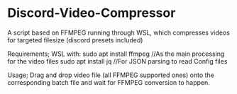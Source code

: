 # Discord-Video-Compressor
 A script based on FFMPEG running through WSL, which compresses videos for targeted filesize (discord presets included)
 
 Requirements;
 WSL with:
 sudo apt install ffmpeg //As the main processing for the video files
 sudo apt install jq     //For JSON parsing to read Config files
 
 Usage;
 Drag and drop video file (all FFMPEG supported ones) onto the corresponding batch file and wait for FFMPEG conversion to happen.
